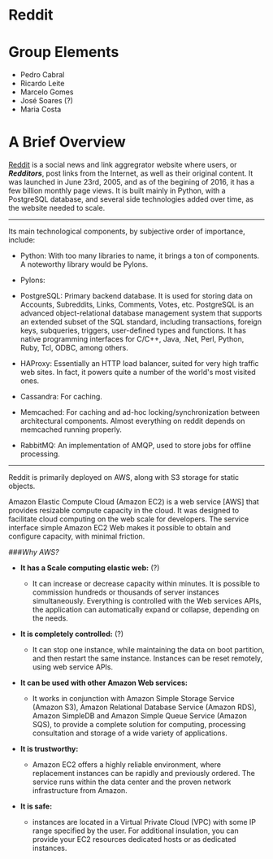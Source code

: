 # **Reddit** 

Group Elements
==================

 - Pedro Cabral
 - Ricardo Leite
 - Marcelo Gomes
 - José Soares (?)
 - Maria Costa



**A Brief Overview**
===================

[Reddit](https://reddit.com) is a social news and link aggregrator website where users, or ***Redditors***, post links from the Internet, as well as  their original content. 
It was launched in June 23rd, 2005, and as of the begining of 2016, it has a few billion monthly page views.
It is built mainly in Python, with a PostgreSQL database, and several side technologies added over time, as the website needed to scale.


----------


Its main technological components, by subjective order of importance, include:

 - Python: With too many libraries to name, it brings a ton of components. A noteworthy library would be Pylons.

 -  Pylons:

 -  PostgreSQL: Primary backend database. It is used for storing data on Accounts, Subreddits, Links, Comments, Votes, etc. 
PostgreSQL is an advanced object-relational database management system that supports an extended subset of the SQL standard, including transactions, foreign keys, subqueries, triggers, user-defined types and functions. It has native programming interfaces for C/C++, Java, .Net, Perl, Python, Ruby, Tcl, ODBC, among others.

 - HAProxy: Essentially an HTTP load balancer, suited for very high traffic web sites. In fact, it powers quite a number of the world's most visited ones.
 
 - Cassandra: For caching.
 
 - Memcached: For caching and ad-hoc locking/synchronization between architectural components. Almost everything on reddit depends on memcached running properly.

 - RabbitMQ: An implementation of AMQP, used to store jobs for offline processing.


----------


Reddit is primarily deployed on AWS, along with S3 storage for static objects.

Amazon Elastic Compute Cloud (Amazon EC2) is a web service [AWS] that provides resizable compute capacity in the cloud. 
It was designed to facilitate cloud computing on the web scale for developers. The service interface simple Amazon EC2 Web makes it possible to obtain and configure capacity, with minimal friction. 

###*Why AWS?*

 - **It has a Scale computing elastic web:** (?)
	 * It can increase or decrease capacity within minutes. It is possible to commission hundreds or thousands of server instances simultaneously. Everything is controlled with the Web services APIs, the application can automatically expand or collapse, depending on the needs.

 - **It is completely controlled:** (?)
	* It can stop one instance, while maintaining the data on boot partition, and then restart the same instance. Instances can be reset remotely, using web service APIs.

 - **It can be used with other Amazon Web services:**
	* It works in conjunction with Amazon Simple Storage Service (Amazon S3), Amazon Relational Database Service (Amazon RDS), 
Amazon SimpleDB and Amazon Simple Queue Service (Amazon SQS), to provide a complete solution for computing, processing consultation and storage of a wide variety of applications.

 - **It is trustworthy:**
	* Amazon EC2 offers a highly reliable environment, where replacement instances can be rapidly and previously ordered. The service runs within the data center and the proven network infrastructure from Amazon. 

 - **It is safe:**
	* instances are located in a Virtual Private Cloud (VPC) with some IP range specified by the user. For additional insulation, you can provide your EC2 resources dedicated hosts or as dedicated instances.